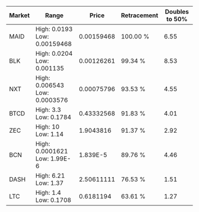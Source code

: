 | Market | Range | Price| Retracement | Doubles to 50% |
| --- | --- | --- | --- | --- |
| MAID | High: 0.0193<br />Low: 0.00159468 | 0.00159468 | 100.00 % | 6.55 |
| BLK | High: 0.0204<br />Low: 0.001135 | 0.00126261 | 99.34 % | 8.53 |
| NXT | High: 0.006543<br />Low: 0.0003576 | 0.00075796 | 93.53 % | 4.55 |
| BTCD | High: 3.3<br />Low: 0.1784 | 0.43332568 | 91.83 % | 4.01 |
| ZEC | High: 10<br />Low: 1.14 | 1.9043816 | 91.37 % | 2.92 |
| BCN | High: 0.0001621<br />Low: 1.99E-6 | 1.839E-5 | 89.76 % | 4.46 |
| DASH | High: 6.21<br />Low: 1.37 | 2.50611111 | 76.53 % | 1.51 |
| LTC | High: 1.4<br />Low: 0.1708 | 0.6181194 | 63.61 % | 1.27 |
